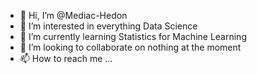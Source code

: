 - 👋 Hi, I’m @Mediac-Hedon
- 👀 I’m interested in everything Data Science
- 🌱 I’m currently learning Statistics for Machine Learning
- 💞️ I’m looking to collaborate on nothing at the moment
- 📫 How to reach me ...

<!---
Mediac-Hedon/Mediac-Hedon is a ✨ special ✨ repository because its `README.md` (this file) appears on your GitHub profile.
You can click the Preview link to take a look at your changes.
--->
